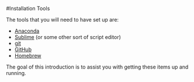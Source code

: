 #Installation Tools

The tools that you will need to have set up are:

* [Anaconda](https://www.continuum.io/downloads)
* [Sublime](http://www.sublimetext.com/) (or some other sort of script editor)
* [git](https://git-scm.com/) 
* [GitHub](https://github.com/)
* [Homebrew](http://brew.sh/)

The goal of this introduction is to assist you with getting these items up and running.  
